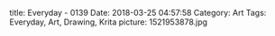 title: Everyday - 0139
Date: 2018-03-25 04:57:58
Category: Art
Tags: Everyday, Art, Drawing, Krita
picture: 1521953878.jpg

